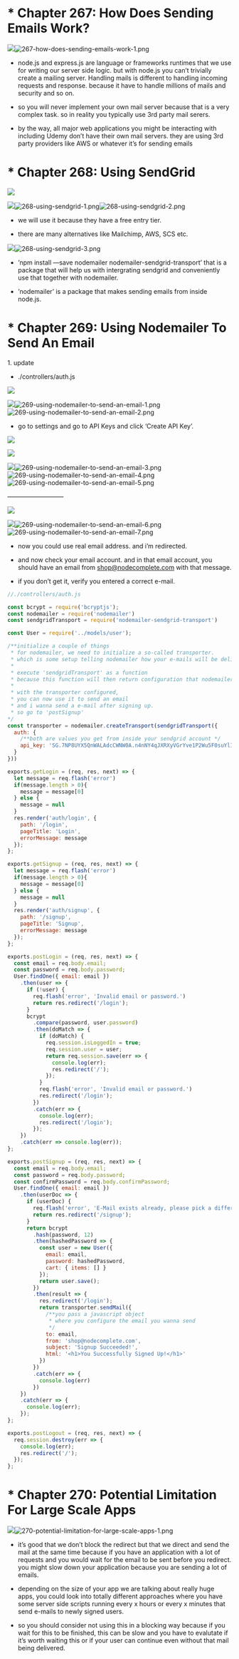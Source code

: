 \* Chapter 267: How Does Sending Emails Work?
=============================================

![](images/267-how-does-sending-emails-work-1.png)![267-how-does-sending-emails-work-1.png](resources/81708B44C9A839E17319C680AA37BFA7.png)

- node.js and express.js are language or frameworks runtimes that we use for writing our server side logic. but with node.js you can’t trivially create a mailing server. Handling mails is different to handling incoming requests and response. because it have to handle millions of mails and security and so on.

- so you will never implement your own mail server because that is a very complex task. so in reality you typically use 3rd party mail serers. 

- by the way, all major web applications you might be interacting with including Udemy don’t have their own mail servers. they are using 3rd party providers like AWS or whatever it’s for sending emails

\* Chapter 268: Using SendGrid
==============================

![](images/268-using-sendgrid-1.png)

![](images/268-using-sendgrid-2.png)![268-using-sendgrid-1.png](resources/1CF404F70F6D1B5E08FA9B6B9BEE8B13.png)![268-using-sendgrid-2.png](resources/5E815C7C243F405777631E2FC576FAA9.png)

- we will use it because they have a free entry tier. 

- there are many alternatives like Mailchimp, AWS, SCS etc.

![](images/268-using-sendgrid-3.png)![268-using-sendgrid-3.png](resources/6AEB09ABAB6775488D5D6298137D0EFE.png)

- ’npm install —save nodemailer nodemailer-sendgrid-transport’ that is a package that will help us with intergrating sendgrid and conveniently use that together with nodemailer. 

- ’nodemailer’ is a package that makes sending emails from inside node.js. 

\* Chapter 269: Using Nodemailer To Send An Email
=================================================

1\. update

- ./controllers/auth.js

![](images/269-using-nodemailer-to-send-an-email-1.png)

![](images/269-using-nodemailer-to-send-an-email-2.png)![269-using-nodemailer-to-send-an-email-1.png](resources/A7FF4A2B1E21CDAE838E2341D61F64C9.png)![269-using-nodemailer-to-send-an-email-2.png](resources/AC0F9ECBDB16ABC699416BD9CD54EDD9.png)

- go to settings and go to API Keys and click ‘Create API Key’. 

![](images/269-using-nodemailer-to-send-an-email-3.png)

![](images/269-using-nodemailer-to-send-an-email-4.png)

![](images/269-using-nodemailer-to-send-an-email-5.png)![269-using-nodemailer-to-send-an-email-3.png](resources/715B5520EA9902726A5984801931B397.png)![269-using-nodemailer-to-send-an-email-4.png](resources/979E010A37EDF40F73CC93613ACE533E.png)![269-using-nodemailer-to-send-an-email-5.png](resources/35172B56033A1962B9D525F357B8FDF0.png)

—————————

![](images/269-using-nodemailer-to-send-an-email-6.png)

![](images/269-using-nodemailer-to-send-an-email-7.png)![269-using-nodemailer-to-send-an-email-6.png](resources/BC406BF275147B6EC942DAFFE811764C.png)![269-using-nodemailer-to-send-an-email-7.png](resources/45CA3260D56F16A3128197130601E38E.png)

- now you could use real email address. and i’m redirected. 

- and now check your email account. and in that email account, you should have an email from <shop@nodecomplete.com> with that message.

- if you don’t get it, verify you entered a correct e-mail.

```js
//./controllers/auth.js

const bcrypt = require('bcryptjs');
const nodemailer = require('nodemailer')
const sendgridTransport = require('nodemailer-sendgrid-transport')

const User = require('../models/user');

/**initialize a couple of things
 * for nodemailer, we need to initialize a so-called transporter.
 * which is some setup telling nodemailer how your e-mails will be delivered
 *
 * execute 'sendgridTransport' as a function
 * because this function will then return configuration that nodemailer can use to use sendgrid.
 *
 * with the transporter configured,
 * you can now use it to send an email
 * and i wanna send a e-mail after signing up.
 * so go to 'postSignup'
*/
const transporter = nodemailer.createTransport(sendgridTransport({
  auth: {
    /**both are values you get from inside your sendgrid account */
    api_key: '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'
  }
}))

exports.getLogin = (req, res, next) => {
  let message = req.flash('error')
  if(message.length > 0){
    message = message[0]
  } else {
    message = null
  }
  res.render('auth/login', {
    path: '/login',
    pageTitle: 'Login',
    errorMessage: message
  });
};

exports.getSignup = (req, res, next) => {
  let message = req.flash('error')
  if(message.length > 0){
    message = message[0]
  } else {
    message = null
  }
  res.render('auth/signup', {
    path: '/signup',
    pageTitle: 'Signup',
    errorMessage: message
  });
};

exports.postLogin = (req, res, next) => {
  const email = req.body.email;
  const password = req.body.password;
  User.findOne({ email: email })
    .then(user => {
      if (!user) {
        req.flash('error', 'Invalid email or password.')
        return res.redirect('/login');
      }
      bcrypt
        .compare(password, user.password)
        .then(doMatch => {
          if (doMatch) {
            req.session.isLoggedIn = true;
            req.session.user = user;
            return req.session.save(err => {
              console.log(err);
              res.redirect('/');
            });
          }
          req.flash('error', 'Invalid email or password.')
          res.redirect('/login');
        })
        .catch(err => {
          console.log(err);
          res.redirect('/login');
        });
    })
    .catch(err => console.log(err));
};

exports.postSignup = (req, res, next) => {
  const email = req.body.email;
  const password = req.body.password;
  const confirmPassword = req.body.confirmPassword;
  User.findOne({ email: email })
    .then(userDoc => {
      if (userDoc) {
        req.flash('error', 'E-Mail exists already, please pick a different one. ')
        return res.redirect('/signup');
      }
      return bcrypt
        .hash(password, 12)
        .then(hashedPassword => {
          const user = new User({
            email: email,
            password: hashedPassword,
            cart: { items: [] }
          });
          return user.save();
        })
        .then(result => {
          res.redirect('/login');
          return transporter.sendMail({
            /**you pass a javascript object
             * where you configure the email you wanna send
             */
            to: email,
            from: 'shop@nodecomplete.com',
            subject: 'Signup Succeeded!',
            html: '<h1>You Successfully Signed Up!</h1>'
          })
        })
        .catch(err => {
          console.log(err)
        })
    })
    .catch(err => {
      console.log(err);
    });
};

exports.postLogout = (req, res, next) => {
  req.session.destroy(err => {
    console.log(err);
    res.redirect('/');
  });
};
```

\* Chapter 270: Potential Limitation For Large Scale Apps
=========================================================

![](images/270-potential-limitation-for-large-scale-apps-1.png)![270-potential-limitation-for-large-scale-apps-1.png](resources/84DFAA4BBA61BB56EEADBAC6206BFB65.png)

- it’s good that we don’t block the redirect but that we direct and send the mail at the same time because if you have an application with a lot of requests and you would wait for the email to be sent before you redirect. you might slow down your application because you are sending a lot of emails.

- depending on the size of your app we are talking about really huge apps, you could look into totally different approaches where you have some server side scripts running every x hours or every x minutes that send e-mails to newly signed users. 

- so you should consider not using this in a blocking way because if you wait for this to be finished, this can be slow and you have to evalutate if it’s worth waiting this or if your user can continue even without that mail being delivered.